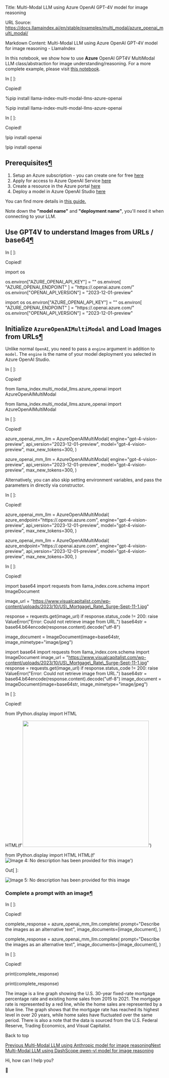 Title: Multi-Modal LLM using Azure OpenAI GPT-4V model for image reasoning

URL Source: https://docs.llamaindex.ai/en/stable/examples/multi_modal/azure_openai_multi_modal/

Markdown Content:
Multi-Modal LLM using Azure OpenAI GPT-4V model for image reasoning - LlamaIndex


In this notebook, we show how to use **Azure** OpenAI GPT4V MultiModal LLM class/abstraction for image understanding/reasoning. For a more complete example, please visit [this notebook](https://github.com/run-llama/llama_index/blob/main/docs/docs/examples/multi_modal/openai_multi_modal.ipynb).

In \[ \]:

Copied!

%pip install llama\-index\-multi\-modal\-llms\-azure\-openai

%pip install llama-index-multi-modal-llms-azure-openai

In \[ \]:

Copied!

!pip install openai

!pip install openai

Prerequisites[¶](https://docs.llamaindex.ai/en/stable/examples/multi_modal/azure_openai_multi_modal/#prerequisites)
-------------------------------------------------------------------------------------------------------------------

1.  Setup an Azure subscription - you can create one for free [here](https://azure.microsoft.com/en-us/free/cognitive-services/)
2.  Apply for access to Azure OpenAI Service [here](https://customervoice.microsoft.com/Pages/ResponsePage.aspx?id=v4j5cvGGr0GRqy180BHbR7en2Ais5pxKtso_Pz4b1_xUOFA5Qk1UWDRBMjg0WFhPMkIzTzhKQ1dWNyQlQCN0PWcu)
3.  Create a resource in the Azure portal [here](https://portal.azure.com/?microsoft_azure_marketplace_ItemHideKey=microsoft_openai_tip#create/Microsoft.CognitiveServicesOpenAI)
4.  Deploy a model in Azure OpenAI Studio [here](https://oai.azure.com/)

You can find more details in [this guide.](https://learn.microsoft.com/en-us/azure/cognitive-services/openai/how-to/create-resource?pivots=web-portal)

Note down the **"model name"** and **"deployment name"**, you'll need it when connecting to your LLM.

Use GPT4V to understand Images from URLs / base64[¶](https://docs.llamaindex.ai/en/stable/examples/multi_modal/azure_openai_multi_modal/#use-gpt4v-to-understand-images-from-urls-base64)
-----------------------------------------------------------------------------------------------------------------------------------------------------------------------------------------

In \[ \]:

Copied!

import os

os.environ\["AZURE\_OPENAI\_API\_KEY"\] \= "<your-api-key>"
os.environ\[
    "AZURE\_OPENAI\_ENDPOINT"
\] \= "https://<your-resource-name>.openai.azure.com/"
os.environ\["OPENAI\_API\_VERSION"\] \= "2023-12-01-preview"

import os os.environ\["AZURE\_OPENAI\_API\_KEY"\] = "" os.environ\[ "AZURE\_OPENAI\_ENDPOINT" \] = "https://.openai.azure.com/" os.environ\["OPENAI\_API\_VERSION"\] = "2023-12-01-preview"

Initialize `AzureOpenAIMultiModal` and Load Images from URLs[¶](https://docs.llamaindex.ai/en/stable/examples/multi_modal/azure_openai_multi_modal/#initialize-azureopenaimultimodal-and-load-images-from-urls)
---------------------------------------------------------------------------------------------------------------------------------------------------------------------------------------------------------------

Unlike normal `OpenAI`, you need to pass a `engine` argument in addition to `model`. The `engine` is the name of your model deployment you selected in Azure OpenAI Studio.

In \[ \]:

Copied!

from llama\_index.multi\_modal\_llms.azure\_openai import AzureOpenAIMultiModal

from llama\_index.multi\_modal\_llms.azure\_openai import AzureOpenAIMultiModal

In \[ \]:

Copied!

azure\_openai\_mm\_llm \= AzureOpenAIMultiModal(
    engine\="gpt-4-vision-preview",
    api\_version\="2023-12-01-preview",
    model\="gpt-4-vision-preview",
    max\_new\_tokens\=300,
)

azure\_openai\_mm\_llm = AzureOpenAIMultiModal( engine="gpt-4-vision-preview", api\_version="2023-12-01-preview", model="gpt-4-vision-preview", max\_new\_tokens=300, )

Alternatively, you can also skip setting environment variables, and pass the parameters in directly via constructor.

In \[ \]:

Copied!

azure\_openai\_mm\_llm \= AzureOpenAIMultiModal(
    azure\_endpoint\="https://<your-endpoint>.openai.azure.com",
    engine\="gpt-4-vision-preview",
    api\_version\="2023-12-01-preview",
    model\="gpt-4-vision-preview",
    max\_new\_tokens\=300,
)

azure\_openai\_mm\_llm = AzureOpenAIMultiModal( azure\_endpoint="https://.openai.azure.com", engine="gpt-4-vision-preview", api\_version="2023-12-01-preview", model="gpt-4-vision-preview", max\_new\_tokens=300, )

In \[ \]:

Copied!

import base64
import requests
from llama\_index.core.schema import ImageDocument

image\_url \= "https://www.visualcapitalist.com/wp-content/uploads/2023/10/US\_Mortgage\_Rate\_Surge-Sept-11-1.jpg"

response \= requests.get(image\_url)
if response.status\_code != 200:
    raise ValueError("Error: Could not retrieve image from URL.")
base64str \= base64.b64encode(response.content).decode("utf-8")

image\_document \= ImageDocument(image\=base64str, image\_mimetype\="image/jpeg")

import base64 import requests from llama\_index.core.schema import ImageDocument image\_url = "https://www.visualcapitalist.com/wp-content/uploads/2023/10/US\_Mortgage\_Rate\_Surge-Sept-11-1.jpg" response = requests.get(image\_url) if response.status\_code != 200: raise ValueError("Error: Could not retrieve image from URL.") base64str = base64.b64encode(response.content).decode("utf-8") image\_document = ImageDocument(image=base64str, image\_mimetype="image/jpeg")

In \[ \]:

Copied!

from IPython.display import HTML

HTML(f'<img width=400 src="data:image/jpeg;base64,{base64str}"/>')

from IPython.display import HTML HTML(f'![Image 4: No description has been provided for this image](blob:https://docs.llamaindex.ai/750544a66affeaa0faa2b16cf8db037a)')

Out\[ \]:

![Image 5: No description has been provided for this image](blob:https://docs.llamaindex.ai/c810484b7e0e286f0b956672e08963cd)

### Complete a prompt with an image[¶](https://docs.llamaindex.ai/en/stable/examples/multi_modal/azure_openai_multi_modal/#complete-a-prompt-with-an-image)

In \[ \]:

Copied!

complete\_response \= azure\_openai\_mm\_llm.complete(
    prompt\="Describe the images as an alternative text",
    image\_documents\=\[image\_document\],
)

complete\_response = azure\_openai\_mm\_llm.complete( prompt="Describe the images as an alternative text", image\_documents=\[image\_document\], )

In \[ \]:

Copied!

print(complete\_response)

print(complete\_response)

The image is a line graph showing the U.S. 30-year fixed-rate mortgage percentage rate and existing home sales from 2015 to 2021. The mortgage rate is represented by a red line, while the home sales are represented by a blue line. The graph shows that the mortgage rate has reached its highest level in over 20 years, while home sales have fluctuated over the same period. There is also a note that the data is sourced from the U.S. Federal Reserve, Trading Economics, and Visual Capitalist.

Back to top

[Previous Multi-Modal LLM using Anthropic model for image reasoning](https://docs.llamaindex.ai/en/stable/examples/multi_modal/anthropic_multi_modal/)[Next Multi-Modal LLM using DashScope qwen-vl model for image reasoning](https://docs.llamaindex.ai/en/stable/examples/multi_modal/dashscope_multi_modal/)

Hi, how can I help you?

🦙
